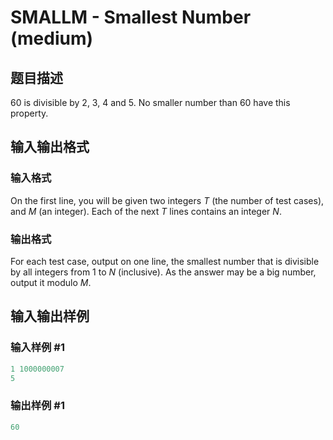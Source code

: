 # SMALLM - Smallest Number (medium)

## 题目描述

60 is divisible by 2, 3, 4 and 5. No smaller number than 60 have this property.

## 输入输出格式

### 输入格式

 On the first line, you will be given two integers _T_ (the number of test cases), and _M_ (an integer). Each of the next _T_ lines contains an integer _N_.

### 输出格式

 For each test case, output on one line, the smallest number that is divisible by all integers from 1 to _N_ (inclusive). As the answer may be a big number, output it modulo _M_.

## 输入输出样例

### 输入样例 #1

```cpp
1 1000000007
5
```


### 输出样例 #1

```cpp
60
```


